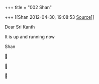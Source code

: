 +++
title = "002 Shan"

+++
[[Shan	2012-04-30, 19:08:53 [Source](https://groups.google.com/g/samskrita/c/H7syUFTU_qE)]]



Dear Sri Kanth



It is up and running now



Shan  
  







